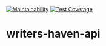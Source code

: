 [![Maintainability](https://api.codeclimate.com/v1/badges/d52c20163032d300f95b/maintainability)](https://codeclimate.com/github/Duncanian/writers-haven-api/maintainability)
[![Test Coverage](https://api.codeclimate.com/v1/badges/d52c20163032d300f95b/test_coverage)](https://codeclimate.com/github/Duncanian/writers-haven-api/test_coverage)

# writers-haven-api